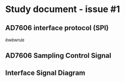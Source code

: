 # Study document - issue #1

## AD7606 interface protocol (SPI)
ẻwẻwrưe
## AD7606 Sampling Control Signal

## Interface Signal Diagram